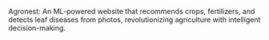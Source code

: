 Agronest: An ML-powered website that recommends crops, fertilizers, and detects leaf diseases from photos, revolutionizing agriculture with intelligent decision-making.
